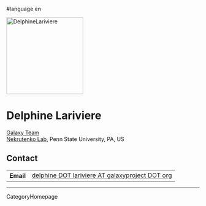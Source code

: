 
#language en
<div class='right'><a href='/DelphineLariviere'><img src='/GalaxyTeam/DelphineLariviere.jpg' alt='DelphineLariviere' width="200",height="150" /></a>
</div>

# Delphine Lariviere

[Galaxy Team](/GalaxyTeam)<br />
[Nekrutenko Lab](http://nekrut.bx.psu.edu/), Penn State University, PA, US
<br />

## Contact

<table>
  <tr>
    <th> Email </th>
    <td> <a href="mailto:delphine DOT lariviere AT galaxyproject DOT org">delphine DOT lariviere AT galaxyproject DOT org</a> </td>
  </tr>
</table>

---
CategoryHomepage
